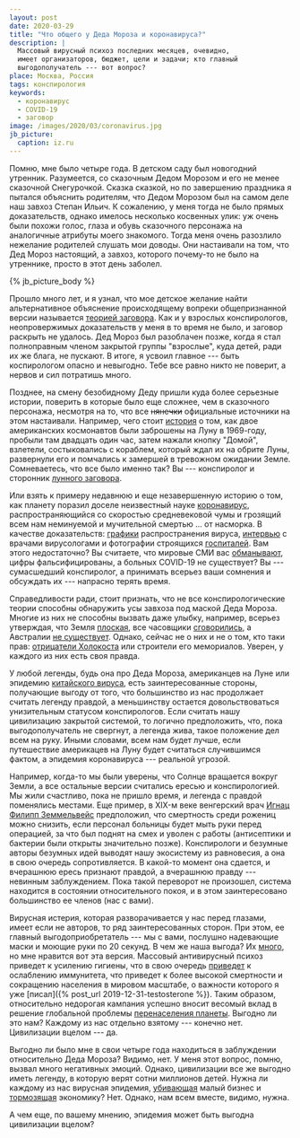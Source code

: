 ```yaml
---
layout: post
date: 2020-03-29
title: "Что общего у Деда Мороза и коронавируса?"
description: |
  Массовый вирусный психоз последних месяцев, очевидно,
  имеет организаторов, бюджет, цели и задачи; кто главный
  выгодополучатель --- вот вопрос?
place: Москва, Россия
tags: конспирология
keywords:
  - коронавирус
  - COVID-19
  - заговор
image: /images/2020/03/coronavirus.jpg
jb_picture:
  caption: iz.ru
---
```


Помню, мне было четыре года. В детском саду был новогодний утренник.
Разумеется, со сказочным Дедом Морозом и его не менее сказочной Снегурочкой.
Сказка сказкой, но по завершению праздника я пытался объяснить
родителям, что Дедом Морозом был на самом деле наш завхоз Степан Ильич.
К сожалению, у меня тогда не было прямых доказательств, однако
имелось несколько косвенных улик: уж очень были похожи голос, глаза и обувь сказочного персонажа
на аналогичные атрибуты моего знакомого. Тогда меня очень разозлило нежелание
родителей слушать мои доводы. Они настаивали на том, что Дед Мороз настоящий,
а завхоз, которого почему-то не было на утреннике, просто в этот день заболел.

{% jb_picture_body %}

<!--more-->

Прошло много лет, и я узнал, что мое детское желание найти альтернативное объяснение происходящему
вопреки общепризнанной версии называется
[теорией заговора](https://ru.wikipedia.org/wiki/%D0%A2%D0%B5%D0%BE%D1%80%D0%B8%D1%8F_%D0%B7%D0%B0%D0%B3%D0%BE%D0%B2%D0%BE%D1%80%D0%B0).
Как и у взрослых конспирологов, неопровержимых доказательств у меня в то время не было,
и заговор раскрыть не удалось. Дед Мороз был разоблачен позже, когда я стал полноправным членом
закрытой группы "взрослые", куда детей, ради их же блага, не пускают. В итоге, я усвоил главное ---
быть коспирологом опасно и невыгодно. Тебе все равно никто не поверит, а нервов
и сил потратишь много.

Позднее, на смену безобидному Деду пришли куда более серьезные истории, поверить
в которые было еще сложнее, чем в сказочного персонажа, несмотря на то, что все <del>нянечки</del>
официальные источники на этом настаивали. Например, чего стоит
[история](https://ru.wikipedia.org/wiki/%D0%90%D0%BF%D0%BE%D0%BB%D0%BB%D0%BE%D0%BD-11#%D0%92%D0%B7%D0%BB%D1%91%D1%82_%D1%81_%D0%9B%D1%83%D0%BD%D1%8B_%D0%B8_%D1%81%D1%82%D1%8B%D0%BA%D0%BE%D0%B2%D0%BA%D0%B0)
о том, как двое американских космонавтов были заброшены на Луну в 1969-году, пробыли
там двадцать один час, затем нажали кнопку "Домой", взлетели, состыковались
с кораблем, который ждал их на обрите Луны, развернули его и помчались к
замершей в тревожном ожидании Земле. Сомневаетесь, что все было именно так?
Вы --- конспиролог и сторонник [лунного заговора](https://ru.wikipedia.org/wiki/%D0%9B%D1%83%D0%BD%D0%BD%D1%8B%D0%B9_%D0%B7%D0%B0%D0%B3%D0%BE%D0%B2%D0%BE%D1%80).

Или взять к примеру недавнюю и еще незавершенную историю о том, как планету
поразил доселе неизвестный науке [коронавирус](https://ru.wikipedia.org/wiki/%D0%9A%D0%BE%D1%80%D0%BE%D0%BD%D0%B0%D0%B2%D0%B8%D1%80%D1%83%D1%81%D1%8B),
распространяющийся со скоростью средневековой
чумы и грозящий всем нам неминуемой и мучительной смертью ... от насморка.
В качестве доказательств: [графики](https://tass.ru/obschestvo/7934543) распространения вируса,
[интервью](https://iz.ru/991156/2020-03-25/rossiiskii-virusolog-sprognoziroval-sroki-okonchaniia-vspyshki-koronavirusa)
с врачами вирусологами и фотографии строящихся [госпиталей](https://ria.ru/20200327/1569224940.html).
Вам этого недостаточно? Вы считаете, что мировые СМИ вас [обманывают](https://www.youtube.com/watch?v=0pvR6tN4SOY),
цифры фальсифицированы, а больных COVID-19 не существует? Вы --- сумасшедший конспиролог, а принимать
всерьез ваши сомнения и обсуждать их --- напрасно терять время.

Справедливости ради, стоит признать, что не все конспирологические теории способны
обнаружить усы завхоза под маской Деда Мороза. Многие из них не способны вызвать
даже улыбку, например, всерьез утверждая, что
Земля [плоская](https://www.mirf.ru/science/ploskaya-zemlya),
все часовщики [сговорились](https://masterok.livejournal.com/1648005.html),
а Австралии [не существует](https://www.eg.ru/society/64240/). Однако, сейчас
не о них и не о том, кто таки прав:
[отрицатели Холокоста](https://ru.wikipedia.org/wiki/%D0%9E%D1%82%D1%80%D0%B8%D1%86%D0%B0%D0%BD%D0%B8%D0%B5_%D0%A5%D0%BE%D0%BB%D0%BE%D0%BA%D0%BE%D1%81%D1%82%D0%B0)
или строители его мемориалов. Уверен, у каждого из них есть своя правда.

У любой легенды, будь она про Деда Мороза, американцев на Луне или
эпидемию [китайского вируса](https://edition.cnn.com/2020/03/17/politics/trump-china-coronavirus/index.html),
есть заинтересованные стороны, получающие выгоду от того,
что большинство из нас продолжает считать легенду правдой, а меньшинству
остается довольствоваться унизительным статусом конспирологов. Если считать
нашу цивилизацию закрытой системой, то логично предположить,
что, пока выгодополучатель не свергнут, а легенда жива,
такое положение дел всем на руку. Иными словами, всем нам будет лучше,
если путешествие америкацев на Луну будет считаться случившимся фактом,
а эпидемия коронавируса --- реальной угрозой.

Например, когда-то мы были уверены, что Солнце вращается вокруг Земли, а все остальные версии
считались ересью и конспирологией. Мы жили счастливо, пока не пришло время, и легенда с правдой поменялись
местами. Еще пример, в XIX-м веке венгерский врач [Игнац Филипп Земмельвейс](https://ru.wikipedia.org/wiki/%D0%97%D0%B5%D0%BC%D0%BC%D0%B5%D0%BB%D1%8C%D0%B2%D0%B5%D0%B9%D1%81,_%D0%98%D0%B3%D0%BD%D0%B0%D1%86_%D0%A4%D0%B8%D0%BB%D0%B8%D0%BF%D0%BF)
предположил, что смертность среди рожениц можно снизить, если персонал больницы будет
мыть руки перед операцией, за что был поднят на смех и уволен с работы
(антисептики и бактерии были открыты значительно позже). Конспирологи
и безумные авторы безумных идей выводят нашу экосистему из равновесия,
а она в свою очередь сопротивляется. В какой-то момент она сдается, и вчерашнюю ересь
признают правдой, а вчерашнюю правду --- невинным заблуждением. Пока
такой переворот не произошел, система находится в состоянии относительного
покоя, и в этом заинтересовано большинство ее членов (нас с вами).

Вирусная истерия, которая разворачивается у нас перед глазами, имеет
если не авторов, то ряд заинтересованных сторон. При этом, ее главный выгодоприобретатель ---
мы с вами, послушно надевающие маски и моющие руки по 20 секунд. В чем же наша выгода?
Их [много](https://www.youtube.com/watch?v=rOco69DY_Hc),
но мне нравится вот эта версия. Массовый антивирусный психоз
приведет к усилению гигиены, что в свою очередь
[приведет](https://www.litres.ru/bert-ehgartner-15995/krah-gigieny-kak-voyna-s-mikrobami-unichtozhaet-nash/chitat-onlayn/)
к ослаблению иммунитета,
что приведет к более высокой смертности и сокращению населения
в мировом масштабе, о важности которого я уже [писал]({% post_url 2019-12-31-testosterone %}). Таким образом,
относительно недорогая кампания успешно вносит весомый вклад в
решение глобальной проблемы [перенаселения планеты](https://ru.wikipedia.org/wiki/%D0%9F%D0%B5%D1%80%D0%B5%D0%BD%D0%B0%D1%81%D0%B5%D0%BB%D0%B5%D0%BD%D0%B8%D0%B5).
Выгодно ли это нам?
Каждому из нас отдельно взятому --- конечно нет. Цивилизации вцелом --- да.

Выгодно ли было мне в свои четыре года находиться в заблуждении относительно
Деда Мороза? Видимо, нет. У меня этот вопрос, помню, вызвал много негативных
эмоций. Однако, цивилизации все же выгодно иметь легенду, в которую верят
сотни миллионов детей. Нужна ли каждому из нас вирусная эпидемия,
[убивающая](https://www.forbes.ru/karera-i-svoy-biznes/395715-nam-ostalos-neskolko-nedel-kak-koronavirus-ubivaet-malyy-biznes-v-rossii)
малый бизнес и
[тормозящая](https://www.dw.com/ru/%D0%BA%D0%BE%D1%80%D0%BE%D0%BD%D0%B0%D0%B2%D0%B8%D1%80%D1%83%D1%81-%D0%B2%D1%8B%D0%B7%D0%B2%D0%B0%D0%BB-%D1%80%D0%B5%D0%BA%D0%BE%D1%80%D0%B4%D0%BD%D1%8B%D0%B9-%D0%BE%D0%B1%D0%B2%D0%B0%D0%BB-%D1%8D%D0%BA%D0%BE%D0%BD%D0%BE%D0%BC%D0%B8%D0%BA%D0%B8-%D0%BA%D0%B8%D1%82%D0%B0%D1%8F/a-52789317)
экономику? Нет. Однако, нам всем вместе, видимо, нужна.

А чем еще, по вашему мнению, эпидемия может быть выгодна цивилизации вцелом?
